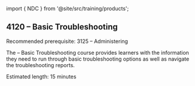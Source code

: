 import { NDC } from '@site/src/training/products';

## 4120 <NDC /> –  Basic Troubleshooting

Recommended prerequisite: 3125 <NDC /> – Administering

The <NDC /> –  Basic Troubleshooting course provides learners with the information they need to run through basic troubleshooting options as well as navigate the troubleshooting reports.

Estimated length: 15 minutes

